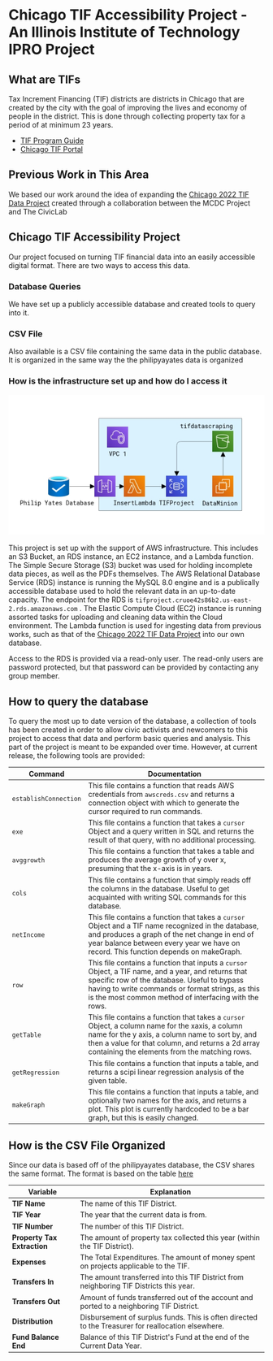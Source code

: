 # Chicago TIF Accessibility Project - An Illinois Institute of Technology IPRO Project

## What are TIFs
Tax Increment Financing (TIF) districts are districts in Chicago that are created by the city with the goal of improving the lives and economy of people in the district. This is done through collecting property tax for a period of at minimum 23 years.

- [TIF Program Guide](https://www.chicago.gov/content/dam/city/depts/dcd/general/2020_tif_program_guide.pdf)
- [Chicago TIF Portal](https://www.chicago.gov/city/en/depts/dcd/provdrs/tif.html)

## Previous Work in This Area
We based our work around the idea of expanding the [Chicago 2022 TIF Data Project](https://github.com/philipayates/chicago2022TIF) created through a collaboration between the MCDC Project and The CivicLab

## Chicago TIF Accessibility Project
Our project focused on turning TIF financial data into an easily accessible digital format. There are two ways to access this data.

### Database Queries
We have set up a publicly accessible database and created tools to query into it.

### CSV File
Also available is a CSV file containing the same data in the public database. It is organized in the same way the the philipyayates data is organized

### How is the infrastructure set up and how do I access it
![diagram of cloud infrastructure](images/TIFCloudDiagram.png)

This project is set up with the support of AWS infrastructure. This includes an S3 Bucket, an RDS instance, an EC2 instance, and a Lambda function. The Simple Secure Storage (S3) bucket was used for holding incomplete data pieces, as well as the PDFs themselves. The AWS Relational Database Service (RDS) instance is running the MySQL 8.0 engine and is a publically accessible database used to hold the relevant data in an up-to-date capacity. The endpoint for the RDS is ` tifproject.cruoe42s86b2.us-east-2.rds.amazonaws.com ` . The Elastic Compute Cloud (EC2) instance is running assorted tasks for uploading and cleaning data within the Cloud environment. The Lambda function is used for ingesting data from previous works, such as that of the  [Chicago 2022 TIF Data Project](https://github.com/philipayates/chicago2022TIF) into our own database.

Access to the RDS is provided via a read-only user. The read-only users are password protected, but that password can be provided by contacting any group member. 


## How to query the database

To query the most up to date version of the database, a collection of tools has been created in order to allow civic activists and newcomers to this project to access that data and perform basic queries and analysis. This part of the project is meant to be expanded over time. However, at current release, the following tools are provided:

| Command                               | Documentation                                 |
| -------------------------------------- | ------------------------------------------- |
| `establishConnection`        | This file contains a function that reads AWS credentials from `awscreds.csv` and returns a connection object with which to generate the cursor        required to run commands. |
| `exe`                        | This file contains a function that takes a `cursor` Object and a query written in SQL and returns the result of that query, with no additional processing. |
| `avggrowth`                  | This file contains a function that takes a table and produces the average growth of y over x, presuming that the x-axis is in years. |
| `cols`                       | This file contains a function that simply reads off the columns in the database. Useful to get acquainted with writing SQL commands for this database. |
| `netIncome`                  | This file contains a function that takes a `cursor` Object and a TIF name recognized in the database, and produces a graph of the net change in end of year balance between every year we have on record. This function depends on makeGraph. |
| `row`                        | This file contains a function that inputs a `cursor` Object, a TIF name, and a year, and returns that specific row of the database. Useful to bypass having to write commands or format strings, as this is the most common method of interfacing with the rows. |
| `getTable`                   | This file contains a function that takes a `cursor` Object, a column name for the xaxis, a column name for the y axis, a column name to sort by, and then a value for that column, and returns a 2d array containing the elements from the matching rows.
| `getRegression`              | This file contains a function that inputs a table, and returns a scipi linear regression analysis of the given table. |
| `makeGraph`                  | This file contains a function that inputs a table, and optionally two names for the axis, and returns a plot. This plot is currently hardcoded to be a bar graph, but this is easily changed.|



## How is the CSV File Organized
Since our data is based off of the philipyayates database, the CSV shares the same format. The format is based on the table [here](https://github.com/philipayates/chicago2022TIF/?tab=readme-ov-file#what-are-these-variables)

| Variable                               | Explanation                                 |
| -------------------------------------- | ------------------------------------------- |
| **TIF Name**                           | The name of this TIF District. |
| **TIF Year**                           | The year that the current data is from. |
| **TIF Number**                         | The number of this TIF District. |
| **Property Tax Extraction**            | The amount of property tax collected this year (within the TIF District). |
| **Expenses**                           | The Total Expenditures. The amount of money spent on projects applicable to the TIF. |
| **Transfers In**                       | The amount transferred into this TIF District from neighboring TIF Districts this year. |
| **Transfers Out**                      | Amount of funds transferred out of the account and ported to a neighboring TIF District. |
| **Distribution**                       | Disbursement of surplus funds. This is often directed to the Treasurer for reallocation elsewhere. |
| **Fund Balance End**                   | Balance of this TIF District's Fund at the end of the Current Data Year. |
